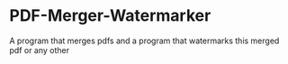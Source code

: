 # PDF-Merger-Watermarker
A program that merges pdfs and a program that watermarks this merged pdf or any other
